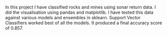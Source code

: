 In this project I have classified rocks and mines using sonar return data. I did the visualisation using pandas and matplotlib. I have tested this data against various models and ensembles in sklearn. Support Vector Classifiers worked best of all the models. It produced a final accuracy score of 0.857.

